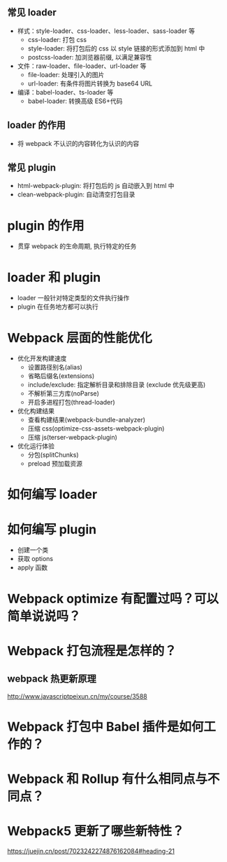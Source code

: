 ## 常见 loader

- 样式：style-loader、css-loader、less-loader、sass-loader 等
  - css-loader: 打包 css
  - style-loader: 将打包后的 css 以 style 链接的形式添加到 html 中
  - postcss-loader: 加浏览器前缀, 以满足兼容性
- 文件：raw-loader、file-loader、url-loader 等
  - file-loader: 处理引入的图片
  - url-loader: 有条件将图片转换为 base64 URL
- 编译：babel-loader、ts-loader 等
  - babel-loader: 转换高级 ES6+代码

## loader 的作用

- 将 webpack 不认识的内容转化为认识的内容

## 常见 plugin

- html-webpack-plugin: 将打包后的 js 自动嵌入到 html 中
- clean-webpack-plugin: 自动清空打包目录

# plugin 的作用

- 贯穿 webpack 的生命周期, 执行特定的任务

# loader 和 plugin

- loader 一般针对特定类型的文件执行操作
- plugin 在任务地方都可以执行

# Webpack 层面的性能优化

- 优化开发构建速度
  - 设置路径别名(alias)
  - 省略后缀名(extensions)
  - include/exclude: 指定解析目录和排除目录 (exclude 优先级更高)
  - 不解析第三方库(noParse)
  - 开启多进程打包(thread-loader)
- 优化构建结果
  - 查看构建结果(webpack-bundle-analyzer)
  - 压缩 css(optimize-css-assets-webpack-plugin)
  - 压缩 js(terser-webpack-plugin)
- 优化运行体验
  - 分包(splitChunks)
  - preload 预加载资源

# 如何编写 loader

# 如何编写 plugin

- 创建一个类
- 获取 options
- apply 函数

# Webpack optimize 有配置过吗？可以简单说说吗？

# Webpack 打包流程是怎样的？

## webpack 热更新原理

http://www.javascriptpeixun.cn/my/course/3588

# Webpack 打包中 Babel 插件是如何工作的？

# Webpack 和 Rollup 有什么相同点与不同点？

# Webpack5 更新了哪些新特性？

https://juejin.cn/post/7023242274876162084#heading-21
